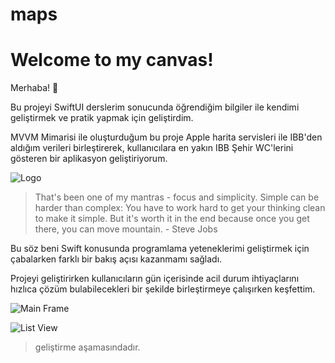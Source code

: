 # maps

# Welcome to my canvas!

Merhaba! 👋

Bu projeyi SwiftUI derslerim sonucunda öğrendiğim bilgiler ile kendimi geliştirmek ve pratik yapmak için geliştirdim.

MVVM Mimarisi ile oluşturduğum bu proje Apple harita servisleri ile IBB'den aldığım verileri birleştirerek, kullanıcılara en yakın IBB Şehir WC'lerini gösteren bir aplikasyon geliştiriyorum.

![Logo](https://github.com/SemihK/maps-ibb/blob/main/IBB%20Mobil%20Tuvalet/Assets.xcassets/AppIcon.appiconset/120%201.png?raw=true)

> That's been one of my mantras - focus and simplicity. Simple can be harder than complex: You have to work hard to get your thinking clean to make it simple. But it's worth it in the end because once you get there, you can move mountain. - Steve Jobs
>

Bu söz beni Swift konusunda programlama yeteneklerimi geliştirmek için çabalarken farklı bir bakış açısı kazanmamı sağladı. 

Projeyi geliştirirken kullanıcıların gün içerisinde acil durum ihtiyaçlarını hızlıca çözüm bulabilecekleri bir şekilde birleştirmeye çalışırken keşfettim. 

![Main Frame](https://github.com/SemihK/maps-ibb/blob/main/IBB%20Mobil%20Tuvalet/Screenshot/Ekran%20Resmi%202023-06-06%2023.31.24.png?raw=true)

![List View](https://github.com/SemihK/maps-ibb/blob/main/IBB%20Mobil%20Tuvalet/Screenshot/Ekran%20Resmi%202023-06-06%2023.32.01.png?raw=true)

> geliştirme aşamasındadır.


